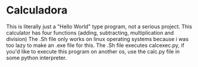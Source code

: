 # Calculadora
This is literally just a "Hello World" type program, not a serious project.
This calculator has four functions (adding, subtracting, multiplication and division)
The .Sh file only works on linux operating systems because i was too lazy to make an .exe file for this.
The .Sh file executes calcexec.py, if you'd like to execute this program on another os, use the calc.py file in some python interpreter.
